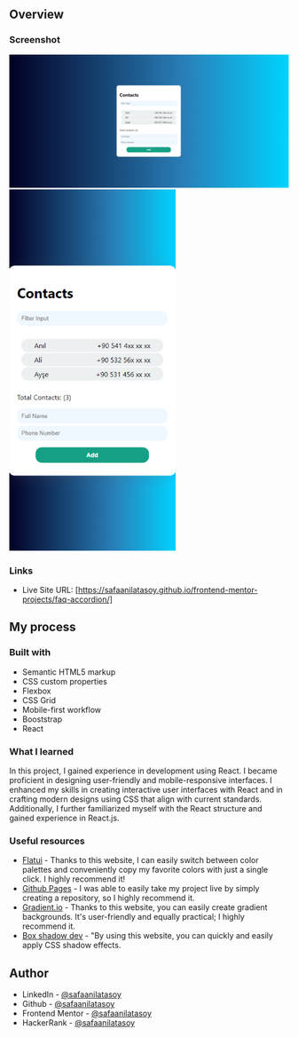 
## Overview

### Screenshot

<img src="desktopss.png">
<img src="mobiless.png" width="300">


### Links

- Live Site URL: [https://safaanilatasoy.github.io/frontend-mentor-projects/faq-accordion/]

## My process

### Built with

- Semantic HTML5 markup
- CSS custom properties
- Flexbox
- CSS Grid
- Mobile-first workflow
- Booststrap
- React

### What I learned

In this project, I gained experience in development using React. I became proficient in designing user-friendly and mobile-responsive interfaces. I enhanced my skills in creating interactive user interfaces with React and in crafting modern designs using CSS that align with current standards. Additionally, I further familiarized myself with the React structure and gained experience in React.js.

### Useful resources

- [Flatui](https://flatuicolors.com) - Thanks to this website, I can easily switch between color palettes and conveniently copy my favorite colors with just a single click. I highly recommend it!
- [Github Pages](https://pages.github.com/) - I was able to easily take my project live by simply creating a repository, so I highly recommend it.
- [Gradient.io](https://cssgradient.io/) - Thanks to this website, you can easily create gradient backgrounds. It's user-friendly and equally practical; I highly recommend it.
- [Box shadow dev](https://box-shadow.dev/) - "By using this website, you can quickly and easily apply CSS shadow effects.



## Author

- LinkedIn - [@safaanilatasoy](https://www.linkedin.com/in/safaanilatasoy/)
- Github - [@safaanilatasoy](https://github.com/safaanilatasoy)
- Frontend Mentor - [@safaanilatasoy](https://www.frontendmentor.io/profile/safaanilatasoy)
- HackerRank - [@safaanilatasoy](https://www.hackerrank.com/profile/safaanilatasoy)
